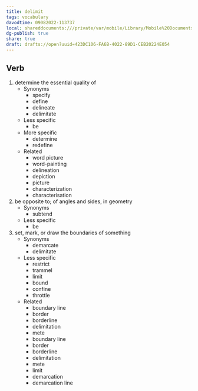 ```yaml
---
title: delimit
tags: vocabulary
davodtime: 09082022-113737
local: shareddocuments:///private/var/mobile/Library/Mobile%20Documents/iCloud~md~obsidian/Documents/OBSHIDDIAN/drafts/423DC106-FA6B-4022-89D1-CEB20224E054.md
dg-publish: true
share: true
draft: drafts://open?uuid=423DC106-FA6B-4022-89D1-CEB20224E054
---
```



## Verb

1. determine the essential quality of
	- Synonyms
		- specify
		- define
		- delineate
		- delimitate
	- Less specific
		- be
	- More specific
		- determine
		- redefine
	- Related
		- word picture
		- word-painting
		- delineation
		- depiction
		- picture
		- characterization
		- characterisation
2. be opposite to; of angles and sides, in geometry
	- Synonyms
		- subtend
	- Less specific
		- be
3. set, mark, or draw the boundaries of something
	- Synonyms
		- demarcate
		- delimitate
	- Less specific
		- restrict
		- trammel
		- limit
		- bound
		- confine
		- throttle
	- Related
		- boundary line
		- border
		- borderline
		- delimitation
		- mete
		- boundary line
		- border
		- borderline
		- delimitation
		- mete
		- limit
		- demarcation
		- demarcation line

